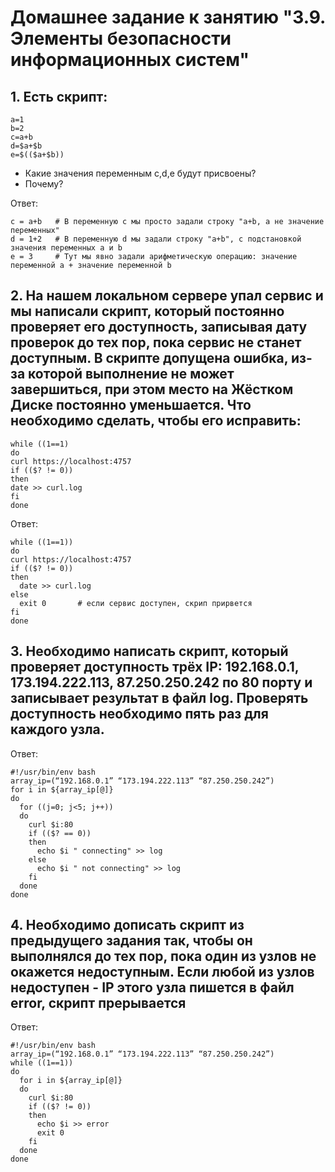 # Домашнее задание к занятию "3.9. Элементы безопасности информационных систем"

## 1. Есть скрипт:
```shell
a=1
b=2
c=a+b
d=$a+$b
e=$(($a+$b))
```
+ Какие значения переменным c,d,e будут присвоены?
+ Почему?

Ответ:
```shell
c = a+b   # В переменную с мы просто задали строку "a+b, а не значение переменных"
d = 1+2   # В переменную d мы задали строку "a+b", с подстановкой значения переменных a и b
e = 3     # Тут мы явно задали арифметическую операцию: значение переменной а + значение переменной b
```
## 2. На нашем локальном сервере упал сервис и мы написали скрипт, который постоянно проверяет его доступность, записывая дату проверок до тех пор, пока сервис не станет доступным. В скрипте допущена ошибка, из-за которой выполнение не может завершиться, при этом место на Жёстком Диске постоянно уменьшается. Что необходимо сделать, чтобы его исправить:
```shell
while ((1==1)
do
curl https://localhost:4757
if (($? != 0))
then
date >> curl.log
fi
done
```
Ответ:
```shell
while ((1==1))
do
curl https://localhost:4757
if (($? != 0))
then
  date >> curl.log
else
  exit 0       # если сервис доступен, скрип прирвется
fi
done
```

## 3. Необходимо написать скрипт, который проверяет доступность трёх IP: 192.168.0.1, 173.194.222.113, 87.250.250.242 по 80 порту и записывает результат в файл log. Проверять доступность необходимо пять раз для каждого узла.
Ответ:
```shell
#!/usr/bin/env bash
array_ip=(“192.168.0.1” “173.194.222.113” “87.250.250.242”)
for i in ${array_ip[@]}
do
  for ((j=0; j<5; j++))
  do
    curl $i:80
    if (($? == 0))
    then 
      echo $i " connecting" >> log
    else
      echo $i " not connecting" >> log
    fi
  done
done
```
## 4. Необходимо дописать скрипт из предыдущего задания так, чтобы он выполнялся до тех пор, пока один из узлов не окажется недоступным. Если любой из узлов недоступен - IP этого узла пишется в файл error, скрипт прерывается
Ответ:
```shell
#!/usr/bin/env bash
array_ip=(“192.168.0.1” “173.194.222.113” “87.250.250.242”)
while ((1==1))
do
  for i in ${array_ip[@]}
  do
    curl $i:80
    if (($? != 0))
    then
      echo $i >> error
      exit 0
    fi
  done
done
```